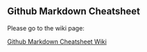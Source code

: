 ## Github Markdown Cheatsheet

Please go to the wiki page: 

[Github Markdown Cheatsheet Wiki](https://github.com/yasinnaal/Github-Markdown-Cheatsheet/wiki)
